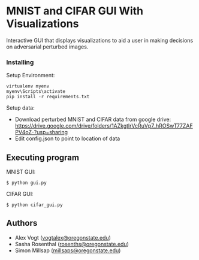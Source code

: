 # MNIST and CIFAR GUI With Visualizations

Interactive GUI that displays visualizations to aid a user in making decisions on adversarial perturbed images.

### Installing

Setup Environment:

```
virtualenv myenv
myenv\Scripts\activate
pip install -r requirements.txt
```

Setup data:

- Download perturbed MNIST and CIFAR data from google drive: https://drive.google.com/drive/folders/1AZkgtlrVcRuVp7_hROSwT77ZAFPV4oZ-?usp=sharing
- Edit config.json to point to location of data

## Executing program

MNIST GUI:

```
$ python gui.py
```

CIFAR GUI:

```
$ python cifar_gui.py
```

## Authors

- Alex Vogt (vogtalex@oregonstate.edu)
- Sasha Rosenthal (rosenths@oregonstate.edu)
- Simon Millsap (millsaps@oregonstate.edu)
